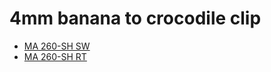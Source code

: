 # 4mm banana to crocodile clip
* [MA 260-SH SW](https://www.reichelt.de/be/en/4-0-mm-crocodile-clip-shock-protected-ma-260-sh-sw-p106135.html)
* [MA 260-SH RT](https://www.reichelt.de/be/en/4-0-mm-crocodile-clip-shock-protected-ma-260-sh-rt-p106136.html)
